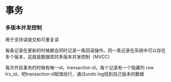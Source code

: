 # 事务

### 多版本并发控制

用于支持读提交和可重复读

每条记录在更新的时候都会同时记录一条回滚操作。同一条记录在系统中可以存在多个版本，这就是数据库的多版本并发控制（MVCC）



每次开启事务的时候有唯一id，transaction id，每个记录有一个隐藏列 row trx_id，吧transaction id赋值给行，通过undo log找到自己版本的数据


